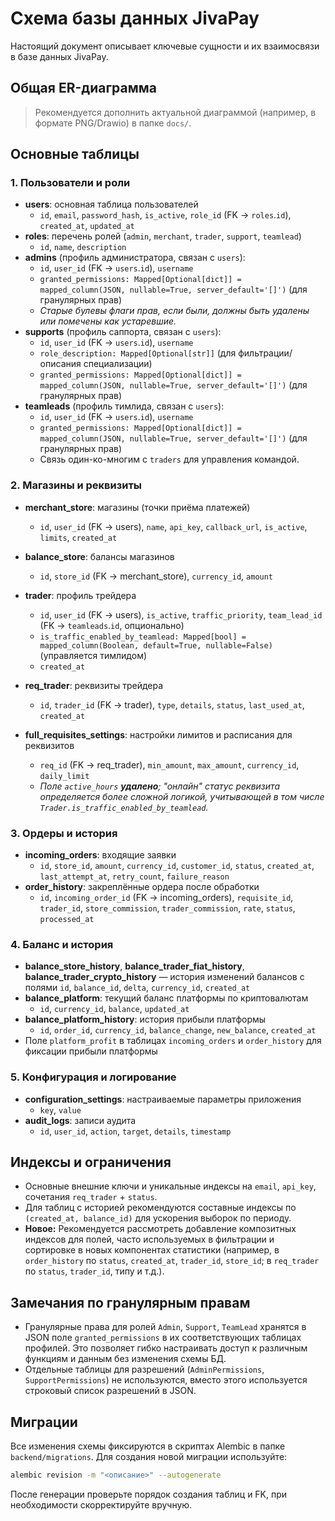 # Схема базы данных JivaPay

Настоящий документ описывает ключевые сущности и их взаимосвязи в базе данных JivaPay.

## Общая ER-диаграмма

> Рекомендуется дополнить актуальной диаграммой (например, в формате PNG/Drawio) в папке `docs/`.

## Основные таблицы

### 1. Пользователи и роли
- **users**: основная таблица пользователей
  - `id`, `email`, `password_hash`, `is_active`, `role_id` (FK -> `roles`.`id`), `created_at`, `updated_at`
- **roles**: перечень ролей (`admin`, `merchant`, `trader`, `support`, `teamlead`)
  - `id`, `name`, `description`
- **admins** (профиль администратора, связан с `users`):
  - `id`, `user_id` (FK -> `users`.`id`), `username`
  - `granted_permissions: Mapped[Optional[dict]] = mapped_column(JSON, nullable=True, server_default='[]')` (для гранулярных прав)
  - _Старые булевы флаги прав, если были, должны быть удалены или помечены как устаревшие._
- **supports** (профиль саппорта, связан с `users`):
  - `id`, `user_id` (FK -> `users`.`id`), `username`
  - `role_description: Mapped[Optional[str]]` (для фильтрации/описания специализации)
  - `granted_permissions: Mapped[Optional[dict]] = mapped_column(JSON, nullable=True, server_default='[]')` (для гранулярных прав)
- **teamleads** (профиль тимлида, связан с `users`):
  - `id`, `user_id` (FK -> `users`.`id`), `username`
  - `granted_permissions: Mapped[Optional[dict]] = mapped_column(JSON, nullable=True, server_default='[]')` (для гранулярных прав)
  - Связь один-ко-многим с `traders` для управления командой.

### 2. Магазины и реквизиты
- **merchant_store**: магазины (точки приёма платежей)
  - `id`, `user_id` (FK → users), `name`, `api_key`, `callback_url`, `is_active`, `limits`, `created_at`
- **balance_store**: балансы магазинов
  - `id`, `store_id` (FK → merchant_store), `currency_id`, `amount`

- **trader**: профиль трейдера
  - `id`, `user_id` (FK → users), `is_active`, `traffic_priority`, `team_lead_id` (FK -> `teamleads`.`id`, опционально)
  - `is_traffic_enabled_by_teamlead: Mapped[bool] = mapped_column(Boolean, default=True, nullable=False)` (управляется тимлидом)
  - `created_at`
- **req_trader**: реквизиты трейдера
  - `id`, `trader_id` (FK → trader), `type`, `details`, `status`, `last_used_at`, `created_at`
- **full_requisites_settings**: настройки лимитов и расписания для реквизитов
  - `req_id` (FK → req_trader), `min_amount`, `max_amount`, `currency_id`, `daily_limit`
  - _Поле `active_hours` **удалено**; "онлайн" статус реквизита определяется более сложной логикой, учитывающей в том числе `Trader.is_traffic_enabled_by_teamlead`._

### 3. Ордеры и история
- **incoming_orders**: входящие заявки
  - `id`, `store_id`, `amount`, `currency_id`, `customer_id`, `status`, `created_at`, `last_attempt_at`, `retry_count`, `failure_reason`
- **order_history**: закреплённые ордера после обработки
  - `id`, `incoming_order_id` (FK → incoming_orders), `requisite_id`, `trader_id`, `store_commission`, `trader_commission`, `rate`, `status`, `processed_at`

### 4. Баланс и история
- **balance_store_history**, **balance_trader_fiat_history**, **balance_trader_crypto_history** — история изменений балансов с полями `id`, `balance_id`, `delta`, `currency_id`, `created_at`
- **balance_platform**: текущий баланс платформы по криптовалютам
  - `id`, `currency_id`, `balance`, `updated_at`
- **balance_platform_history**: история прибыли платформы
  - `id`, `order_id`, `currency_id`, `balance_change`, `new_balance`, `created_at`
- Поле `platform_profit` в таблицах `incoming_orders` и `order_history` для фиксации прибыли платформы

### 5. Конфигурация и логирование
- **configuration_settings**: настраиваемые параметры приложения
  - `key`, `value`
- **audit_logs**: записи аудита
  - `id`, `user_id`, `action`, `target`, `details`, `timestamp`

## Индексы и ограничения
- Основные внешние ключи и уникальные индексы на `email`, `api_key`, сочетания `req_trader` + `status`.
- Для таблиц с историей рекомендуются составные индексы по `(created_at, balance_id)` для ускорения выборок по периоду.
- **Новое:** Рекомендуется рассмотреть добавление композитных индексов для полей, часто используемых в фильтрации и сортировке в новых компонентах статистики (например, в `order_history` по `status`, `created_at`, `trader_id`, `store_id`; в `req_trader` по `status`, `trader_id`, типу и т.д.).

## Замечания по гранулярным правам
- Гранулярные права для ролей `Admin`, `Support`, `TeamLead` хранятся в JSON поле `granted_permissions` в их соответствующих таблицах профилей. Это позволяет гибко настраивать доступ к различным функциям и данным без изменения схемы БД.
- Отдельные таблицы для разрешений (`AdminPermissions`, `SupportPermissions`) не используются, вместо этого используется строковый список разрешений в JSON.

## Миграции
Все изменения схемы фиксируются в скриптах Alembic в папке `backend/migrations`. Для создания новой миграции используйте:
```bash
alembic revision -m "<описание>" --autogenerate
```
После генерации проверьте порядок создания таблиц и FK, при необходимости скорректируйте вручную. 